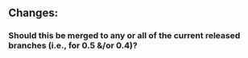 ## Changes:



### Should this be merged to any or all of the current released branches (i.e., for 0.5 &/or 0.4)?
